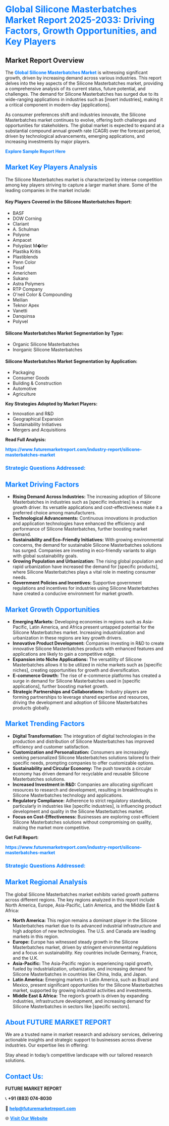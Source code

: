 <h1 style="color: #007BFF;">Global Silicone Masterbatches Market Report 2025-2033: Driving Factors, Growth Opportunities, and Key Players</h1>

<section id="overview">
<h2>Market Report Overview</h2>
<p>The <a href="https://www.futuremarketreport.com/industry-report/silicone-masterbatches-market" style="color: #007BFF; text-decoration: none;"><strong>Global Silicone Masterbatches Market</strong></a> is witnessing significant growth, driven by increasing demand across various industries. This report delves into the key aspects of the Silicone Masterbatches market, providing a comprehensive analysis of its current status, future potential, and challenges. The demand for Silicone Masterbatches has surged due to its wide-ranging applications in industries such as [insert industries], making it a critical component in modern-day [applications].</p>
<p>As consumer preferences shift and industries innovate, the Silicone Masterbatches market continues to evolve, offering both challenges and opportunities for stakeholders. The global market is expected to expand at a substantial compound annual growth rate (CAGR) over the forecast period, driven by technological advancements, emerging applications, and increasing investments by major players.</p>
</section>

<section id="overview">
<p><a href="https://www.futuremarketreport.com/request-sample/reportId=90411" style="color: #007BFF; text-decoration: none;"><strong>Explore Sample Report Here</strong></a></p>
</section>

<section id="key-players">
<h2 style="color: #007BFF;">Market Key Players Analysis</h2>
<p>The Silicone Masterbatches market is characterized by intense competition among key players striving to capture a larger market share. Some of the leading companies in the market include:</p>
<h4>Key Players Covered in the Silicone Masterbatches Report:</h4>
<ul><li>BASF</li><li>DOW Corning</li><li>Clariant</li><li>A. Schulman</li><li>Polyone</li><li>Ampacet</li><li>Polyplast M�ller</li><li>Plastika Kritis</li><li>Plastiblends</li><li>Penn Color</li><li>Tosaf</li><li>Americhem</li><li>Sukano</li><li>Astra Polymers</li><li>RTP Company</li><li>O&#039;neil Color &amp; Compounding</li><li>Meilian</li><li>Teknor Apex</li><li>Vanetti</li><li>Danquinsa</li><li>Polyvel</li></ul>
<h4>Silicone Masterbatches Market Segmentation by Type:</h4>
<ul><li>Organic Silicone Masterbatches</li><li>Inorganic Silicone Masterbatches</li></ul>

<h4>Silicone Masterbatches Market Segmentation by Application:</h4>
<ul><li>Packaging</li><li>Consumer Goods</li><li>Building &amp; Construction</li><li>Automotive</li><li>Agriculture</li></ul>
<p><strong>Key Strategies Adopted by Market Players:</strong></p>
<ul>
<li>Innovation and R&D</li>
<li>Geographical Expansion</li>
<li>Sustainability Initiatives</li>
<li>Mergers and Acquisitions</li>
</ul>
</section>

<section>
<p><strong>Read Full Analysis: </strong></p><a href="https://www.futuremarketreport.com/industry-report/silicone-masterbatches-market" style="color: #007BFF; text-decoration: none;"><strong>https://www.futuremarketreport.com/industry-report/silicone-masterbatches-market</strong></a>
<h3 style="color: #007BFF;">Strategic Questions Addressed:</h3>
</section>

<section id="driving-factors">
<h2 style="color: #007BFF;">Market Driving Factors</h2>
<ul>
<li><strong>Rising Demand Across Industries:</strong> The increasing adoption of Silicone Masterbatches in industries such as [specific industries] is a major growth driver. Its versatile applications and cost-effectiveness make it a preferred choice among manufacturers.</li>
<li><strong>Technological Advancements:</strong> Continuous innovations in production and application technologies have enhanced the efficiency and performance of Silicone Masterbatches, further boosting market demand.</li>
<li><strong>Sustainability and Eco-Friendly Initiatives:</strong> With growing environmental concerns, the demand for sustainable Silicone Masterbatches solutions has surged. Companies are investing in eco-friendly variants to align with global sustainability goals.</li>
<li><strong>Growing Population and Urbanization:</strong> The rising global population and rapid urbanization have increased the demand for [specific products], where Silicone Masterbatches plays a vital role in meeting consumer needs.</li>
<li><strong>Government Policies and Incentives:</strong> Supportive government regulations and incentives for industries using Silicone Masterbatches have created a conducive environment for market growth.</li>
</ul>
</section>

<section id="growth-opportunities">
<h2 style="color: #007BFF;">Market Growth Opportunities</h2>
<ul>
<li><strong>Emerging Markets:</strong> Developing economies in regions such as Asia-Pacific, Latin America, and Africa present untapped potential for the Silicone Masterbatches market. Increasing industrialization and urbanization in these regions are key growth drivers.</li>
<li><strong>Innovative Product Development:</strong> Companies investing in R&D to create innovative Silicone Masterbatches products with enhanced features and applications are likely to gain a competitive edge.</li>
<li><strong>Expansion into Niche Applications:</strong> The versatility of Silicone Masterbatches allows it to be utilized in niche markets such as [specific niches], creating opportunities for growth and diversification.</li>
<li><strong>E-commerce Growth:</strong> The rise of e-commerce platforms has created a surge in demand for Silicone Masterbatches used in [specific applications], further boosting market growth.</li>
<li><strong>Strategic Partnerships and Collaborations:</strong> Industry players are forming partnerships to leverage shared expertise and resources, driving the development and adoption of Silicone Masterbatches products globally.</li>
</ul>
</section>

<section id="trending-factors">
<h2 style="color: #007BFF;">Market Trending Factors</h2>
<ul>
<li><strong>Digital Transformation:</strong> The integration of digital technologies in the production and distribution of Silicone Masterbatches has improved efficiency and customer satisfaction.</li>
<li><strong>Customization and Personalization:</strong> Consumers are increasingly seeking personalized Silicone Masterbatches solutions tailored to their specific needs, prompting companies to offer customizable options.</li>
<li><strong>Sustainability and Circular Economy:</strong> The push towards a circular economy has driven demand for recyclable and reusable Silicone Masterbatches solutions.</li>
<li><strong>Increased Investment in R&D:</strong> Companies are allocating significant resources to research and development, resulting in breakthroughs in Silicone Masterbatches technology and applications.</li>
<li><strong>Regulatory Compliance:</strong> Adherence to strict regulatory standards, particularly in industries like [specific industries], is influencing product development and quality in the Silicone Masterbatches market.</li>
<li><strong>Focus on Cost-Effectiveness:</strong> Businesses are exploring cost-efficient Silicone Masterbatches solutions without compromising on quality, making the market more competitive.</li>
</ul>
</section>

<section>
<p><strong>Get Full Report: </strong></p><a href="https://www.futuremarketreport.com/industry-report/silicone-masterbatches-market" style="color: #007BFF; text-decoration: none;"><strong>https://www.futuremarketreport.com/industry-report/silicone-masterbatches-market</strong></a>
<h3 style="color: #007BFF;">Strategic Questions Addressed:</h3>
</section>


<section id="regional-analysis">
<h2 style="color: #007BFF;">Market Regional Analysis</h2>
<p>The global Silicone Masterbatches market exhibits varied growth patterns across different regions. The key regions analyzed in this report include North America, Europe, Asia-Pacific, Latin America, and the Middle East & Africa:</p>
<ul>
<li><strong>North America:</strong> This region remains a dominant player in the Silicone Masterbatches market due to its advanced industrial infrastructure and high adoption of new technologies. The U.S. and Canada are leading markets in this region.</li>
<li><strong>Europe:</strong> Europe has witnessed steady growth in the Silicone Masterbatches market, driven by stringent environmental regulations and a focus on sustainability. Key countries include Germany, France, and the U.K.</li>
<li><strong>Asia-Pacific:</strong> The Asia-Pacific region is experiencing rapid growth, fueled by industrialization, urbanization, and increasing demand for Silicone Masterbatches in countries like China, India, and Japan.</li>
<li><strong>Latin America:</strong> Emerging markets in Latin America, such as Brazil and Mexico, present significant opportunities for the Silicone Masterbatches market, supported by growing industrial activities and investments.</li>
<li><strong>Middle East & Africa:</strong> The region’s growth is driven by expanding industries, infrastructure development, and increasing demand for Silicone Masterbatches in sectors like [specific sectors].</li>
</ul>
</section>

<footer>
<h2 style="color: #007BFF;">About FUTURE MARKET REPORT</h2>
<p>We are a trusted name in market research and advisory services, delivering actionable insights and strategic support to businesses across diverse industries. Our expertise lies in offering:</p>

<p>Stay ahead in today’s competitive landscape with our tailored research solutions.</p>

<h2 style="color: #007BFF;">Contact Us:</h2>
<p><strong>FUTURE MARKET REPORT</strong></p>
<p>📞 <strong>+91 (883) 074-8030</strong></p>
<p>📧 <strong><a href="mailto:help@futuremarketreport.com" style="color: #007BFF;">help@futuremarketreport.com</a></strong></p>
<p>🌐 <strong><a href="https://www.futuremarketreport.com/" style="color: #007BFF;">Visit Our Website</a></strong></p>
</footer>